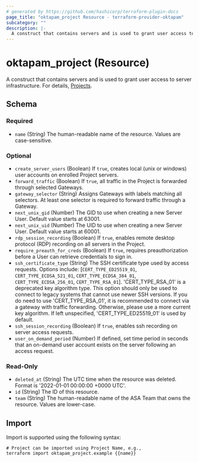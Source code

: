 ```yaml
---
# generated by https://github.com/hashicorp/terraform-plugin-docs
page_title: "oktapam_project Resource - terraform-provider-oktapam"
subcategory: ""
description: |-
  A construct that contains servers and is used to grant user access to server infrastructure. For details, Projects https://help.okta.com/asa/en-us/Content/Topics/Adv_Server_Access/docs/setup/projects.htm.
---
```


# oktapam_project (Resource)

A construct that contains servers and is used to grant user access to server infrastructure. For details, [Projects](https://help.okta.com/asa/en-us/Content/Topics/Adv_Server_Access/docs/setup/projects.htm).



<!-- schema generated by tfplugindocs -->
## Schema

### Required

- `name` (String) The human-readable name of the resource. Values are case-sensitive.

### Optional

- `create_server_users` (Boolean) If `true`, creates local (unix or windows) user accounts on enrolled Project servers.
- `forward_traffic` (Boolean) If `true`, all traffic in the Project is forwarded through selected Gateways.
- `gateway_selector` (String) Assigns Gateways with labels matching all selectors. At least one selector is required to forward traffic through a Gateway.
- `next_unix_gid` (Number) The GID to use when creating a new Server User. Default value starts at 63001.
- `next_unix_uid` (Number) The UID to use when creating a new Server User. Default value starts at 60001.
- `rdp_session_recording` (Boolean) If `true`, enables remote desktop protocol (RDP) recording on all servers in the Project.
- `require_preauth_for_creds` (Boolean) If `true`, requires preauthorization before a User can retrieve credentials to sign in.
- `ssh_certificate_type` (String) The SSH certificate type used by access requests. Options include: [`CERT_TYPE_ED25519_01`, `CERT_TYPE_ECDSA_521_01`, `CERT_TYPE_ECDSA_384_01`, `CERT_TYPE_ECDSA_256_01`, `CERT_TYPE_RSA_01`]. 'CERT_TYPE_RSA_01' is a deprecated key algorithm type. This option should only be used to connect to legacy systems that cannot use newer SSH versions. If you do need to use 'CERT_TYPE_RSA_01', it is recommended to connect via a gateway with traffic forwarding. Otherwise, please use a more current key algorithm. If left unspecified, 'CERT_TYPE_ED25519_01' is used by default.
- `ssh_session_recording` (Boolean) If `true`, enables ssh recording on server access requests.
- `user_on_demand_period` (Number) If defined, set time period in seconds that an on-demand user account exists on the server following an access request.

### Read-Only

- `deleted_at` (String) The UTC time when the resource was deleted. Format is '2022-01-01 00:00:00 +0000 UTC'.
- `id` (String) The ID of this resource.
- `team` (String) The human-readable name of the ASA Team that owns the resource. Values are lower-case.

## Import

Import is supported using the following syntax:

```shell
# Project can be imported using Project Name, e.g.,
terraform import oktapam_project.example {{name}}
```
